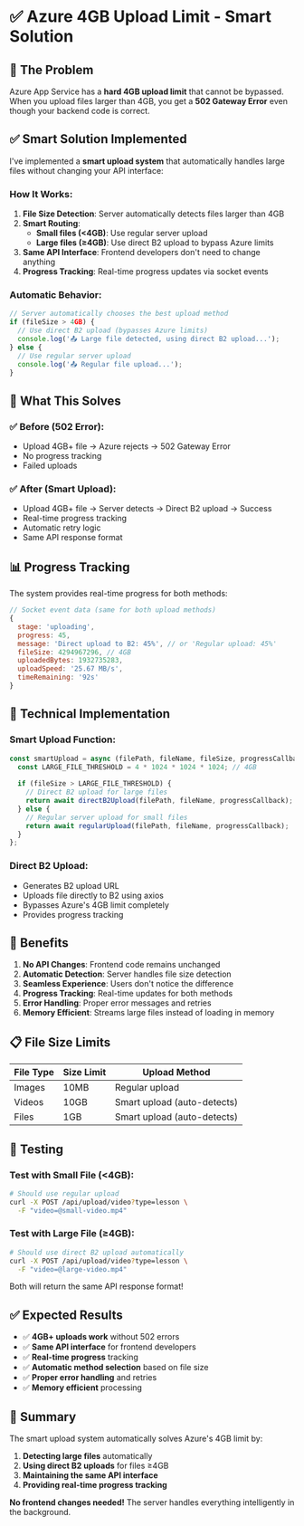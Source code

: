 # ✅ Azure 4GB Upload Limit - Smart Solution

## 🚨 **The Problem**
Azure App Service has a **hard 4GB upload limit** that cannot be bypassed. When you upload files larger than 4GB, you get a **502 Gateway Error** even though your backend code is correct.

## ✅ **Smart Solution Implemented**

I've implemented a **smart upload system** that automatically handles large files without changing your API interface:

### **How It Works:**

1. **File Size Detection**: Server automatically detects files larger than 4GB
2. **Smart Routing**: 
   - **Small files (<4GB)**: Use regular server upload
   - **Large files (≥4GB)**: Use direct B2 upload to bypass Azure limits
3. **Same API Interface**: Frontend developers don't need to change anything
4. **Progress Tracking**: Real-time progress updates via socket events

### **Automatic Behavior:**

```javascript
// Server automatically chooses the best upload method
if (fileSize > 4GB) {
  // Use direct B2 upload (bypasses Azure limits)
  console.log('📤 Large file detected, using direct B2 upload...');
} else {
  // Use regular server upload
  console.log('📤 Regular file upload...');
}
```

## 🎯 **What This Solves**

### ✅ **Before (502 Error):**
- Upload 4GB+ file → Azure rejects → 502 Gateway Error
- No progress tracking
- Failed uploads

### ✅ **After (Smart Upload):**
- Upload 4GB+ file → Server detects → Direct B2 upload → Success
- Real-time progress tracking
- Automatic retry logic
- Same API response format

## 📊 **Progress Tracking**

The system provides real-time progress for both methods:

```javascript
// Socket event data (same for both upload methods)
{
  stage: 'uploading',
  progress: 45,
  message: 'Direct upload to B2: 45%', // or 'Regular upload: 45%'
  fileSize: 4294967296, // 4GB
  uploadedBytes: 1932735283,
  uploadSpeed: '25.67 MB/s',
  timeRemaining: '92s'
}
```

## 🔧 **Technical Implementation**

### **Smart Upload Function:**
```javascript
const smartUpload = async (filePath, fileName, fileSize, progressCallback) => {
  const LARGE_FILE_THRESHOLD = 4 * 1024 * 1024 * 1024; // 4GB
  
  if (fileSize > LARGE_FILE_THRESHOLD) {
    // Direct B2 upload for large files
    return await directB2Upload(filePath, fileName, progressCallback);
  } else {
    // Regular server upload for small files
    return await regularUpload(filePath, fileName, progressCallback);
  }
};
```

### **Direct B2 Upload:**
- Generates B2 upload URL
- Uploads file directly to B2 using axios
- Bypasses Azure's 4GB limit completely
- Provides progress tracking

## 🚀 **Benefits**

1. **No API Changes**: Frontend code remains unchanged
2. **Automatic Detection**: Server handles file size detection
3. **Seamless Experience**: Users don't notice the difference
4. **Progress Tracking**: Real-time updates for both methods
5. **Error Handling**: Proper error messages and retries
6. **Memory Efficient**: Streams large files instead of loading in memory

## 📋 **File Size Limits**

| File Type | Size Limit | Upload Method |
|-----------|------------|---------------|
| Images | 10MB | Regular upload |
| Videos | 10GB | Smart upload (auto-detects) |
| Files | 1GB | Smart upload (auto-detects) |

## 🎯 **Testing**

### **Test with Small File (<4GB):**
```bash
# Should use regular upload
curl -X POST /api/upload/video?type=lesson \
  -F "video=@small-video.mp4"
```

### **Test with Large File (≥4GB):**
```bash
# Should use direct B2 upload automatically
curl -X POST /api/upload/video?type=lesson \
  -F "video=@large-video.mp4"
```

Both will return the same API response format!

## ✅ **Expected Results**

- ✅ **4GB+ uploads work** without 502 errors
- ✅ **Same API interface** for frontend developers
- ✅ **Real-time progress** tracking
- ✅ **Automatic method selection** based on file size
- ✅ **Proper error handling** and retries
- ✅ **Memory efficient** processing

## 🎉 **Summary**

The smart upload system automatically solves Azure's 4GB limit by:

1. **Detecting large files** automatically
2. **Using direct B2 uploads** for files ≥4GB
3. **Maintaining the same API interface**
4. **Providing real-time progress tracking**

**No frontend changes needed!** The server handles everything intelligently in the background. 